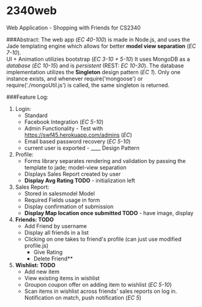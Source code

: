 # 2340web
Web Application - Shopping with Friends for CS2340

###Abstract:
The web app (*EC 40-100*) is made in Node.js, and uses the Jade templating engine which allows for better **model view separation** (*EC 7-10*).  
UI + Animation utilizies bootstrap (*EC 3-10 + 5-10*)
It uses MongoDB as a *database* (*EC 10-15*) and is *persistent* (REST: *EC 10-30*). The database implementation utilizes the **Singleton** design pattern (*EC 1*). Only one instance exists, and whenever require('mongoose') or require('./mongoUtil.js') is called, the same singleton is returned.

###Feature Log:
1. Login:
    * Standard
    * Facebook Integration (*EC 5-10*)
    * Admin Functionality - Test with https://swf45.herokuapp.com/admins (*EC*)
    * Email based password recovery (*EC 5-10*)
    * current user is exported - ____ Design Pattern
2. Profile:
    * Forms library separates rendering and validation by passing the template to jade; model-view separation
    * Displays Sales Report created by user
    * **Display Avg Rating TODO** - initialization left
3. Sales Report:
    * Stored in salesmodel Model
    * Required Fields usage in form
    * Display confirmation of submission
    * **Display Map location once submitted TODO** - have image, display
4.  **Friends: TODO**
    * Add Friend by username
    * Display all friends in a list
    * Clicking on one takes to friend's profile (can just use modified profile.js)
        * Give Rating
        * Delete Friend**
5. **Wishlist: TODO**
    * Add new item
    * View existing items in wishlist
    * Groupon coupon offer on adding item to wishlist (*EC 5-10*)
    * Scan items in wishlist across friends' sales reports on log in. Notification on match, push notification (*EC 5*)
